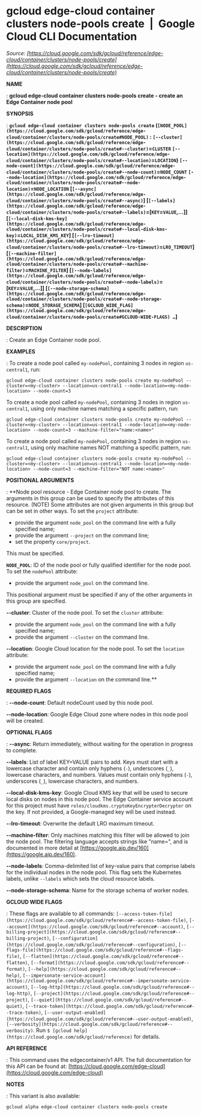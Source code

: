 # gcloud edge-cloud container clusters node-pools create  |  Google Cloud CLI Documentation

*Source: [https://cloud.google.com/sdk/gcloud/reference/edge-cloud/container/clusters/node-pools/create](https://cloud.google.com/sdk/gcloud/reference/edge-cloud/container/clusters/node-pools/create)*

**NAME**

: **gcloud edge-cloud container clusters node-pools create - create an Edge Container node pool**

**SYNOPSIS**

: **`gcloud edge-cloud container clusters node-pools create` (`[NODE_POOL](https://cloud.google.com/sdk/gcloud/reference/edge-cloud/container/clusters/node-pools/create#NODE_POOL)` : `[--cluster](https://cloud.google.com/sdk/gcloud/reference/edge-cloud/container/clusters/node-pools/create#--cluster)`=`CLUSTER` `[--location](https://cloud.google.com/sdk/gcloud/reference/edge-cloud/container/clusters/node-pools/create#--location)`=`LOCATION`) `[--node-count](https://cloud.google.com/sdk/gcloud/reference/edge-cloud/container/clusters/node-pools/create#--node-count)`=`NODE_COUNT` `[--node-location](https://cloud.google.com/sdk/gcloud/reference/edge-cloud/container/clusters/node-pools/create#--node-location)`=`NODE_LOCATION` [`[--async](https://cloud.google.com/sdk/gcloud/reference/edge-cloud/container/clusters/node-pools/create#--async)`] [`[--labels](https://cloud.google.com/sdk/gcloud/reference/edge-cloud/container/clusters/node-pools/create#--labels)`=[`KEY`=`VALUE`,…]] [`[--local-disk-kms-key](https://cloud.google.com/sdk/gcloud/reference/edge-cloud/container/clusters/node-pools/create#--local-disk-kms-key)`=`LOCAL_DISK_KMS_KEY`] [`[--lro-timeout](https://cloud.google.com/sdk/gcloud/reference/edge-cloud/container/clusters/node-pools/create#--lro-timeout)`=`LRO_TIMEOUT`] [`[--machine-filter](https://cloud.google.com/sdk/gcloud/reference/edge-cloud/container/clusters/node-pools/create#--machine-filter)`=`MACHINE_FILTER`] [`[--node-labels](https://cloud.google.com/sdk/gcloud/reference/edge-cloud/container/clusters/node-pools/create#--node-labels)`=[`KEY`=`VALUE`,…]] [`[--node-storage-schema](https://cloud.google.com/sdk/gcloud/reference/edge-cloud/container/clusters/node-pools/create#--node-storage-schema)`=`NODE_STORAGE_SCHEMA`] [`[GCLOUD_WIDE_FLAG](https://cloud.google.com/sdk/gcloud/reference/edge-cloud/container/clusters/node-pools/create#GCLOUD-WIDE-FLAGS) …`]**

**DESCRIPTION**

: Create an Edge Container node pool.

**EXAMPLES**

: To create a node pool called `my-nodePool`, containing 3 nodes in
region `us-central1`, run:

```
gcloud edge-cloud container clusters node-pools create my-nodePool --cluster=<my-cluster> --location=us-central1 --node-location=<my-node-location> --node-count=3
```

To create a node pool called `my-nodePool`, containing 3 nodes in
region `us-central1`, using only machine names matching a specific
pattern, run:

```
gcloud edge-cloud container clusters node-pools create my-nodePool --cluster=<my-cluster> --location=us-central1 --node-location=<my-node-location> --node-count=3 --machine-filter="name:<name>"
```

To create a node pool called `my-nodePool`, containing 3 nodes in
region `us-central1`, using only machine names NOT matching a
specific pattern, run:

```
gcloud edge-cloud container clusters node-pools create my-nodePool --cluster=<my-cluster> --location=us-central1 --node-location=<my-node-location> --node-count=3 --machine-filter="NOT name:<name>"
```

**POSITIONAL ARGUMENTS**

: **Node pool resource - Edge Container node pool to create. The arguments in this
group can be used to specify the attributes of this resource. (NOTE) Some
attributes are not given arguments in this group but can be set in other ways.
To set the `project` attribute:

- provide the argument `node_pool` on the command line with a fully
specified name;
- provide the argument `--project` on the command line;
- set the property `core/project`.

This must be specified.

**`NODE_POOL`**:
ID of the node pool or fully qualified identifier for the node pool.
To set the `nodePool` attribute:

- provide the argument `node_pool` on the command line.

This positional argument must be specified if any of the other arguments in this
group are specified.

**--cluster**:
Cluster of the node pool.
To set the `cluster` attribute:

- provide the argument `node_pool` on the command line with a fully
specified name;
- provide the argument `--cluster` on the command line.

**--location**:
Google Cloud location for the node pool.
To set the `location` attribute:

- provide the argument `node_pool` on the command line with a fully
specified name;
- provide the argument `--location` on the command line.**

**REQUIRED FLAGS**

: **--node-count**:
Default nodeCount used by this node pool.

**--node-location**:
Google Edge Cloud zone where nodes in this node pool will be created.

**OPTIONAL FLAGS**

: **--async**:
Return immediately, without waiting for the operation in progress to complete.

**--labels**:
List of label KEY=VALUE pairs to add.
Keys must start with a lowercase character and contain only hyphens
(`-`), underscores (`_`), lowercase characters, and
numbers. Values must contain only hyphens (`-`), underscores
(`_`), lowercase characters, and numbers.

**--local-disk-kms-key**:
Google Cloud KMS key that will be used to secure local disks on nodes in this
node pool. The Edge Container service account for this project must have
`roles/cloudkms.cryptoKeyEncrypterDecrypter` on the key.
If not provided, a Google-managed key will be used instead.

**--lro-timeout**:
Overwrite the default LRO maximum timeout.

**--machine-filter**:
Only machines matching this filter will be allowed to join the node pool. The
filtering language accepts strings like "name=<name>", and is documented
in more detail at [https://google.aip.dev/160](https://google.aip.dev/160).

**--node-labels**:
Comma-delimited list of key-value pairs that comprise labels for the individual
nodes in the node pool. This flag sets the Kubernetes labels, unlike
`--labels` which sets the cloud resource labels.

**--node-storage-schema**:
Name for the storage schema of worker nodes.

**GCLOUD WIDE FLAGS**

: These flags are available to all commands: `[--access-token-file](https://cloud.google.com/sdk/gcloud/reference#--access-token-file)`,
`[--account](https://cloud.google.com/sdk/gcloud/reference#--account)`, `[--billing-project](https://cloud.google.com/sdk/gcloud/reference#--billing-project)`,
`[--configuration](https://cloud.google.com/sdk/gcloud/reference#--configuration)`,
`[--flags-file](https://cloud.google.com/sdk/gcloud/reference#--flags-file)`,
`[--flatten](https://cloud.google.com/sdk/gcloud/reference#--flatten)`, `[--format](https://cloud.google.com/sdk/gcloud/reference#--format)`, `[--help](https://cloud.google.com/sdk/gcloud/reference#--help)`, `[--impersonate-service-account](https://cloud.google.com/sdk/gcloud/reference#--impersonate-service-account)`,
`[--log-http](https://cloud.google.com/sdk/gcloud/reference#--log-http)`,
`[--project](https://cloud.google.com/sdk/gcloud/reference#--project)`, `[--quiet](https://cloud.google.com/sdk/gcloud/reference#--quiet)`, `[--trace-token](https://cloud.google.com/sdk/gcloud/reference#--trace-token)`, `[--user-output-enabled](https://cloud.google.com/sdk/gcloud/reference#--user-output-enabled)`,
`[--verbosity](https://cloud.google.com/sdk/gcloud/reference#--verbosity)`.
Run `$ [gcloud help](https://cloud.google.com/sdk/gcloud/reference)` for details.

**API REFERENCE**

: This command uses the edgecontainer/v1 API. The full documentation for this API
can be found at: [https://cloud.google.com/edge-cloud](https://cloud.google.com/edge-cloud)

**NOTES**

: This variant is also available:

```
gcloud alpha edge-cloud container clusters node-pools create
```